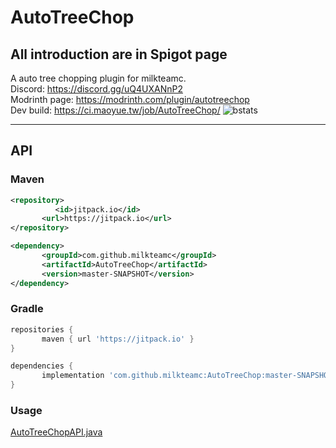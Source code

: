 # AutoTreeChop

## All introduction are in Spigot page

A auto tree chopping plugin for milkteamc.  
Discord: https://discord.gg/uQ4UXANnP2  
Modrinth page: https://modrinth.com/plugin/autotreechop  
Dev build: https://ci.maoyue.tw/job/AutoTreeChop/
![bstats](https://bstats.org/signatures/bukkit/AutoTreeChop.svg)
* * *

## API

### Maven

```xml
<repository>
		  <id>jitpack.io</id>
	   <url>https://jitpack.io</url>
</repository>
```

```xml
<dependency>
	   <groupId>com.github.milkteamc</groupId>
	   <artifactId>AutoTreeChop</artifactId>
	   <version>master-SNAPSHOT</version>
</dependency>
```

### Gradle

```groovy
repositories {
	   maven { url 'https://jitpack.io' }
}
```

```groovy
dependencies {
	   implementation 'com.github.milkteamc:AutoTreeChop:master-SNAPSHOT'
}
```

### Usage

[AutoTreeChopAPI.java](https://github.com/milkteamc/AutoTreeChop/blob/master/src/main/java/org/milkteamc/autotreechop/AutoTreeChopAPI.java)
